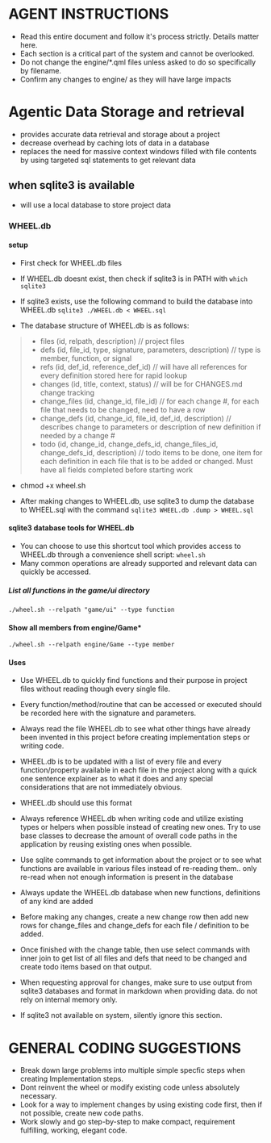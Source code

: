 # AGENT INSTRUCTIONS
- Read this entire document and follow it's process strictly. Details matter here.
- Each section is a critical part of the system and cannot be overlooked.
- Do not change the engine/*.qml files unless asked to do so specifically by filename.
- Confirm any changes to engine/ as they will have large impacts

# Agentic Data Storage and retrieval 
- provides accurate data retrieval and storage about a project
- decrease overhead by caching lots of data in a database
- replaces the need for massive context windows filled with file contents by using targeted sql statements to get relevant data

## when sqlite3 is available
- will use a local database to store project data 

### WHEEL.db
#### setup
- First check for WHEEL.db files
- If WHEEL.db doesnt exist, then check if sqlite3 is in PATH with ```which sqlite3```
- If sqlite3 exists, use the following command to build the database into WHEEL.db
``` sqlite3 ./WHEEL.db < WHEEL.sql ```

- The database structure of WHEEL.db is as follows:

> * files (id, relpath, description) // project files
> * defs (id, file_id, type, signature, parameters, description) // type is member, function, or signal
> * refs (id, def_id, reference_def_id) // will have all references for every definition stored here for rapid lookup
> * changes (id, title,  context, status) // will be for CHANGES.md change tracking
> * change_files (id, change_id, file_id) // for each change #, for each file that needs to be changed, need to have a row 
> * change_defs (id, change_id, file_id, def_id, description) // describes change to parameters or description of new definition if needed by a change #
> * todo (id, change_id, change_defs_id, change_files_id, change_defs_id, description) // todo items to be done, one item for each definition in each file that is to be added or changed. Must have all fields completed before starting work

- chmod +x wheel.sh 

- After making changes to WHEEL.db, use sqlite3 to dump the database to WHEEL.sql with the command
``` sqlite3 WHEEL.db .dump > WHEEL.sql ```


#### sqlite3 database tools for WHEEL.db 
- You can choose to use this shortcut tool which provides access to WHEEL.db through a convenience shell script: ``` wheel.sh ```
- Many common operations are already supported and relevant data can quickly be accessed.

##### List all functions in the game/ui directory
``` ./wheel.sh --relpath "game/ui" --type function ```

#### Show all members from engine/Game*
``` ./wheel.sh --relpath engine/Game --type member ```


#### Uses

- Use WHEEL.db to quickly find functions and their purpose in project files without reading though every single file.
- Every function/method/routine that can be accessed or executed should be recorded here with the signature and parameters.
- Always read the file WHEEL.db  to see what other things have already been invented in this project before creating implementation steps or writing code.
- WHEEL.db is to be updated with a list of every file and every function/property available in each file in the project along with a quick one sentence explainer as to what it does and any special considerations that are not immediately obvious.
- WHEEL.db should use this format
- Always reference WHEEL.db when writing code and utilize existing types or helpers when possible instead of creating new ones. Try to use base classes to decrease the amount of overall code paths in the application by reusing existing ones when possible.

- Use sqlite commands to get information about the project or to see what functions are available in various files instead of re-reading them.. only re-read when not enough information is present in the database 
- Always update the WHEEL.db database when new functions, definitions of any kind are added
- Before making any changes, create a new change row then add new rows for change_files and change_defs for each file / definition to be added.
- Once finished with the change table, then use select commands with inner join to get list of all files and defs that need to be changed and create todo items based on that output.
- When requesting approval for changes, make sure to use output from sqlite3 databases and format in markdown when providing data. do not rely on internal memory only.
- If sqlite3 not available on system, silently ignore this section.


# GENERAL CODING SUGGESTIONS
* Break down large problems into multiple simple specfic steps when creating Implementation steps.
* Dont reinvent the wheel or modify existing code unless absolutely necessary.
* Look for a way to implement changes by using existing code first, then if not possible, create new code paths.
* Work slowly and go step-by-step to make compact, requirement fulfilling, working, elegant code.

